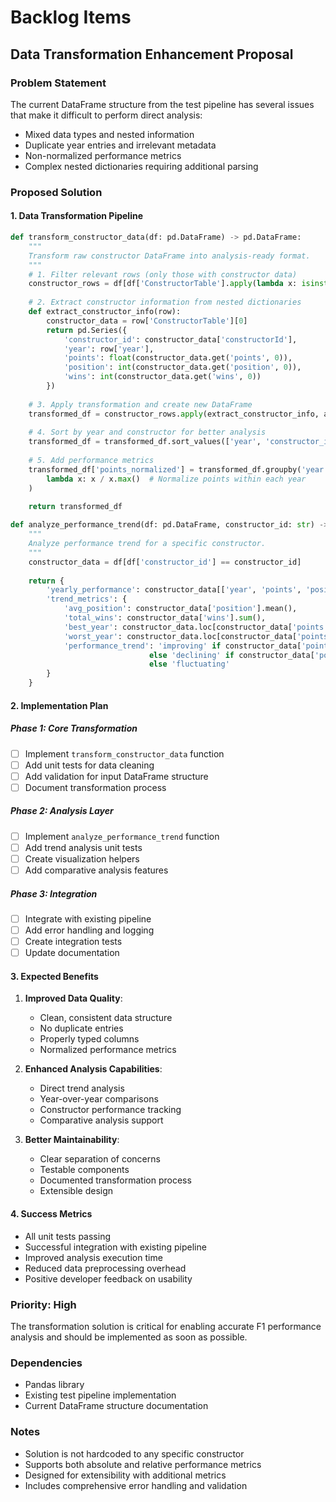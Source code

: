 # Backlog Items

## Data Transformation Enhancement Proposal

### Problem Statement
The current DataFrame structure from the test pipeline has several issues that make it difficult to perform direct analysis:
- Mixed data types and nested information
- Duplicate year entries and irrelevant metadata
- Non-normalized performance metrics
- Complex nested dictionaries requiring additional parsing

### Proposed Solution

#### 1. Data Transformation Pipeline
```python
def transform_constructor_data(df: pd.DataFrame) -> pd.DataFrame:
    """
    Transform raw constructor DataFrame into analysis-ready format.
    """
    # 1. Filter relevant rows (only those with constructor data)
    constructor_rows = df[df['ConstructorTable'].apply(lambda x: isinstance(x, list))]
    
    # 2. Extract constructor information from nested dictionaries
    def extract_constructor_info(row):
        constructor_data = row['ConstructorTable'][0]
        return pd.Series({
            'constructor_id': constructor_data['constructorId'],
            'year': row['year'],
            'points': float(constructor_data.get('points', 0)),
            'position': int(constructor_data.get('position', 0)),
            'wins': int(constructor_data.get('wins', 0))
        })
    
    # 3. Apply transformation and create new DataFrame
    transformed_df = constructor_rows.apply(extract_constructor_info, axis=1)
    
    # 4. Sort by year and constructor for better analysis
    transformed_df = transformed_df.sort_values(['year', 'constructor_id'])
    
    # 5. Add performance metrics
    transformed_df['points_normalized'] = transformed_df.groupby('year')['points'].transform(
        lambda x: x / x.max()  # Normalize points within each year
    )
    
    return transformed_df

def analyze_performance_trend(df: pd.DataFrame, constructor_id: str) -> dict:
    """
    Analyze performance trend for a specific constructor.
    """
    constructor_data = df[df['constructor_id'] == constructor_id]
    
    return {
        'yearly_performance': constructor_data[['year', 'points', 'position']].to_dict('records'),
        'trend_metrics': {
            'avg_position': constructor_data['position'].mean(),
            'total_wins': constructor_data['wins'].sum(),
            'best_year': constructor_data.loc[constructor_data['points'].idxmax(), 'year'],
            'worst_year': constructor_data.loc[constructor_data['points'].idxmin(), 'year'],
            'performance_trend': 'improving' if constructor_data['points_normalized'].is_monotonic_increasing
                               else 'declining' if constructor_data['points_normalized'].is_monotonic_decreasing
                               else 'fluctuating'
        }
    }
```

#### 2. Implementation Plan

##### Phase 1: Core Transformation
- [ ] Implement `transform_constructor_data` function
- [ ] Add unit tests for data cleaning
- [ ] Add validation for input DataFrame structure
- [ ] Document transformation process

##### Phase 2: Analysis Layer
- [ ] Implement `analyze_performance_trend` function
- [ ] Add trend analysis unit tests
- [ ] Create visualization helpers
- [ ] Add comparative analysis features

##### Phase 3: Integration
- [ ] Integrate with existing pipeline
- [ ] Add error handling and logging
- [ ] Create integration tests
- [ ] Update documentation

#### 3. Expected Benefits
1. **Improved Data Quality**:
   - Clean, consistent data structure
   - No duplicate entries
   - Properly typed columns
   - Normalized performance metrics

2. **Enhanced Analysis Capabilities**:
   - Direct trend analysis
   - Year-over-year comparisons
   - Constructor performance tracking
   - Comparative analysis support

3. **Better Maintainability**:
   - Clear separation of concerns
   - Testable components
   - Documented transformation process
   - Extensible design

#### 4. Success Metrics
- All unit tests passing
- Successful integration with existing pipeline
- Improved analysis execution time
- Reduced data preprocessing overhead
- Positive developer feedback on usability

### Priority: High
The transformation solution is critical for enabling accurate F1 performance analysis and should be implemented as soon as possible.

### Dependencies
- Pandas library
- Existing test pipeline implementation
- Current DataFrame structure documentation

### Notes
- Solution is not hardcoded to any specific constructor
- Supports both absolute and relative performance metrics
- Designed for extensibility with additional metrics
- Includes comprehensive error handling and validation 